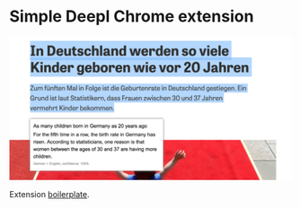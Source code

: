 # Simple Deepl Chrome extension

![Screenshot](/screenshot.png?raw=true "Screenshot")

Extension [boilerplate](https://www.emailthis.me/open-source/extension-boilerplate).